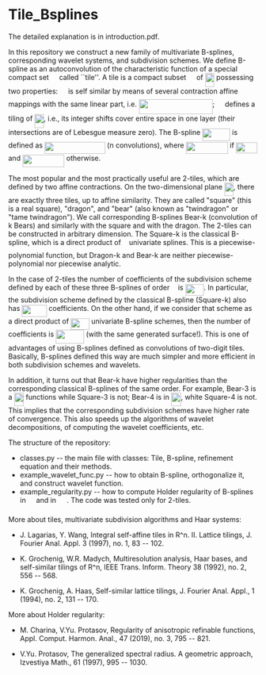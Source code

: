# Tile_Bsplines

The detailed explanation is in introduction.pdf. 

In this repository we construct a new family of multivariate B-splines, corresponding wavelet systems, and subdivision schemes. We define B-spline as an autoconvolution of the characteristic function of a special compact set <img src="https://cdn.jsdelivr.net/gh/TZZZZ/Tile_Bsplines@main/svgs/5201385589993766eea584cd3aa6fa13.svg?invert_in_darkmode" align=middle width=12.92478pt height=22.46574pt/> called ``tile''. A tile is a compact subset <img src="https://cdn.jsdelivr.net/gh/TZZZZ/Tile_Bsplines@main/svgs/5201385589993766eea584cd3aa6fa13.svg?invert_in_darkmode" align=middle width=12.92478pt height=22.46574pt/> of <img src="https://cdn.jsdelivr.net/gh/TZZZZ/Tile_Bsplines@main/svgs/435f1061aa6f25938c3c3515c083d06c.svg?invert_in_darkmode" align=middle width=18.71529pt height=27.91272pt/> possessing two properties: <img src="https://cdn.jsdelivr.net/gh/TZZZZ/Tile_Bsplines@main/svgs/5201385589993766eea584cd3aa6fa13.svg?invert_in_darkmode" align=middle width=12.92478pt height=22.46574pt/> is self similar by  means of several contraction affine mappings with the same linear part, i.e. <img src="https://cdn.jsdelivr.net/gh/TZZZZ/Tile_Bsplines@main/svgs/abbf47129927d7bb1d2deb60b4bd4d8f.svg?invert_in_darkmode" align=middle width=149.113965pt height=29.6802pt/>;  <img src="https://cdn.jsdelivr.net/gh/TZZZZ/Tile_Bsplines@main/svgs/5201385589993766eea584cd3aa6fa13.svg?invert_in_darkmode" align=middle width=12.92478pt height=22.46574pt/> defines a tiling of <img src="https://cdn.jsdelivr.net/gh/TZZZZ/Tile_Bsplines@main/svgs/435f1061aa6f25938c3c3515c083d06c.svg?invert_in_darkmode" align=middle width=18.71529pt height=27.91272pt/>, i.e., its  integer shifts cover entire space in one layer (their intersections are of Lebesgue measure zero). 
The B-spline <img src="https://cdn.jsdelivr.net/gh/TZZZZ/Tile_Bsplines@main/svgs/7ba90f716bfb9fd9cee3656e7e8315d0.svg?invert_in_darkmode" align=middle width=56.17623pt height=24.6576pt/> is defined as <img src="https://cdn.jsdelivr.net/gh/TZZZZ/Tile_Bsplines@main/svgs/727f443dc41ed7bfea6ba592443f7cc2.svg?invert_in_darkmode" align=middle width=122.2188pt height=24.6576pt/> (n convolutions), 
where <img src="https://cdn.jsdelivr.net/gh/TZZZZ/Tile_Bsplines@main/svgs/2c0eee5e2c85d3acc524221a8881f62b.svg?invert_in_darkmode" align=middle width=84.65985pt height=24.6576pt/> if <img src="https://cdn.jsdelivr.net/gh/TZZZZ/Tile_Bsplines@main/svgs/058c047e1c79e7c701ffd59018a85573.svg?invert_in_darkmode" align=middle width=42.410775pt height=22.46574pt/> and <img src="https://cdn.jsdelivr.net/gh/TZZZZ/Tile_Bsplines@main/svgs/fe5e14e93f9587b9fb81f2dec57a641c.svg?invert_in_darkmode" align=middle width=84.65985pt height=24.6576pt/> otherwise. 

The most popular and the most practically useful are 2-tiles, which are defined by two affine contractions. On the two-dimensional plane <img src="https://cdn.jsdelivr.net/gh/TZZZZ/Tile_Bsplines@main/svgs/433badc501d4f8a183b14684b47f305e.svg?invert_in_darkmode" align=middle width=18.424725pt height=26.76201pt/>,  there are exactly three tiles, up to affine similarity. They are  called  "square" (this is a real square), "dragon", and "bear" (also known as "twindragon" or  "tame twindragon"). We call corresponding B-splines Bear-k (convolution of k Bears) and similarly with the square and with the dragon. The 2-tiles can be constructed in arbitrary dimension. The Square-k is the classical B-spline, which is a direct product of <img src="https://cdn.jsdelivr.net/gh/TZZZZ/Tile_Bsplines@main/svgs/2103f85b8b1477f430fc407cad462224.svg?invert_in_darkmode" align=middle width=8.556075pt height=22.83138pt/> univariate splines. This is a piecewise-polynomial function, but Dragon-k and  Bear-k are neither piecewise-polynomial nor piecewise analytic. 

In the case of 2-tiles the number of coefficients of the subdivision scheme defined by each of these three B-splines of order <img src="https://cdn.jsdelivr.net/gh/TZZZZ/Tile_Bsplines@main/svgs/63bb9849783d01d91403bc9a5fea12a2.svg?invert_in_darkmode" align=middle width=9.075495pt height=22.83138pt/> is <img src="https://cdn.jsdelivr.net/gh/TZZZZ/Tile_Bsplines@main/svgs/6b44835ef9c9df90c1ab13fe002f5bf9.svg?invert_in_darkmode" align=middle width=37.385865pt height=22.83138pt/>. In particular, the subdivision scheme defined by the classical B-spline (Square-k) also has <img src="https://cdn.jsdelivr.net/gh/TZZZZ/Tile_Bsplines@main/svgs/ffe84ac085f6c35a98ccc33c363f07a3.svg?invert_in_darkmode" align=middle width=50.17122pt height=24.6576pt/> coefficients. 
On the other hand, if we consider that scheme as a direct product of <img src="https://cdn.jsdelivr.net/gh/TZZZZ/Tile_Bsplines@main/svgs/33359de825e43daa97171e27f6558ae9.svg?invert_in_darkmode" align=middle width=37.385865pt height=22.83138pt/> univariate B-spline schemes, then the number of coefficients is <img src="https://cdn.jsdelivr.net/gh/TZZZZ/Tile_Bsplines@main/svgs/a26be85c27a95007a180dd5609fd2030.svg?invert_in_darkmode" align=middle width=57.014265pt height=27.91272pt/> (with the same generated surface!). This  is one of advantages of using B-splines defined as convolutions of two-digit tiles. 
Basically, B-splines defined this way are much simpler and more efficient in both subdivision schemes and wavelets. 

In addition, it turns out that Bear-k have higher regularities than the corresponding 
classical B-splines of the same order. For example, Bear-3 is a <img src="https://cdn.jsdelivr.net/gh/TZZZZ/Tile_Bsplines@main/svgs/c34857fcd155308365749e5426dd4ac2.svg?invert_in_darkmode" align=middle width=19.47726pt height=26.76201pt/> functions while Square-3 is not; Bear-4 is in <img src="https://cdn.jsdelivr.net/gh/TZZZZ/Tile_Bsplines@main/svgs/05ce2c9c853656871737676b0063190d.svg?invert_in_darkmode" align=middle width=19.47726pt height=26.76201pt/>, white  Square-4 is not. This implies that the corresponding subdivision schemes have higher rate of convergence. This also speeds up the algorithms of wavelet decompositions, of computing the wavelet coefficients, etc.  

The structure of the repository:
- classes.py -- the main file with classes: Tile, B-spline, refinement equation and their methods.  
- example_wavelet_func.py -- how to obtain B-spline, orthogonalize it, and construct wavelet function. 
- example_regularity.py -- how to compute Holder regularity of B-splines in <img src="https://cdn.jsdelivr.net/gh/TZZZZ/Tile_Bsplines@main/svgs/9b325b9e31e85137d1de765f43c0f8bc.svg?invert_in_darkmode" align=middle width=12.92478pt height=22.46574pt/> and in <img src="https://cdn.jsdelivr.net/gh/TZZZZ/Tile_Bsplines@main/svgs/4327ea69d9c5edcc8ddaf24f1d5b47e4.svg?invert_in_darkmode" align=middle width=17.73981pt height=22.46574pt/>. 
The code was tested only for 2-tiles. 

More about tiles, multivariate subdivision algorithms and Haar systems: 

- J. Lagarias, Y. Wang, Integral self-affine tiles in R^n. II. Lattice tilings, J. Fourier
Anal. Appl. 3 (1997), no. 1, 83 -- 102. 

- K. Grochenig, W.R. Madych, Multiresolution analysis, Haar bases, and self-similar
tilings of R^n, IEEE Trans. Inform. Theory 38 (1992), no. 2, 556 -- 568. 

- K. Grochenig, A. Haas, Self-similar lattice tilings, J. Fourier Anal. Appl., 1 (1994), no.
2, 131 -- 170. 



More about Holder regularity: 

- M. Charina, V.Yu. Protasov, Regularity of anisotropic refinable functions, Appl. Comput.
Harmon. Anal., 47 (2019), no. 3, 795 -- 821. 

- V.Yu. Protasov, The generalized spectral radius. A geometric approach, Izvestiya
Math., 61 (1997), 995 -- 1030.

